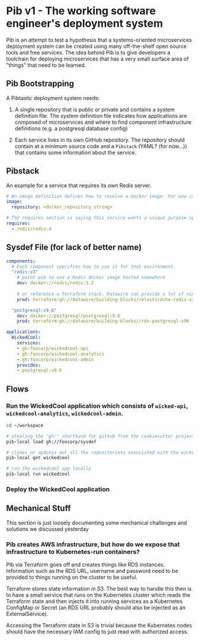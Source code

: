 # Pib v1 - The working software engineer's deployment system

Pib is an attempt to test a hypothesis that a systems-oriented microservices deployment system can be created using many off-the-shelf open source tools and free services. The idea behind Pib is to give developers a toolchain for deploying microservices that has a very small surface area of "things" that need to be learned.

## Pib Bootstrapping

A Pibtastic deployment system needs:

1. A single repository that is public or private and contains a system definition file. The system definition file indicates how applications are composed of microservices and where to find component infrastructure definitions (e.g. a postgresql database config)

2. Each service lives in its own GitHub repository. The repository should contain at a minimum source code and a `Pibstack` (YAML? (for now...)) that contains some information about the service.

## Pibstack

An example for a service that requires its own Redis server.

```yaml
# An image definition defines how to resolve a Docker image. For now it will be as simple as specifying the repo, but could be expanded 
image:
  repository: <docker_repository_string>

# The requires section is saying this service wants a unique purpose-specific piece of infrastructure that is not shared with other services.
requires:
  - redis/redis:4
```

## Sysdef File (for lack of better name)

```yaml
components:
  # Each component specifies how to use it for that environment.
  "redis:v3"
    # point pib to use a Redis docker image hosted somewhere
    dev: docker://redis/redis:3.2
    
    # or reference a Terraform stack. Datawire can provide a lot of nice very common ones similar to how Segment.io works.
    prod: terraform:gh://datawire/building-blocks//elasticache-redis-v3

  "postgresql:v9.6"
    dev: docker://postgresql/postgresql:9.6
    prod: terraform:gh://datawire/building-blocks//rds-postgresql-v96

applications:
  WickedCool:
    services:
    - gh:foocorp/wickedcool-api
    - gh:foocorp/wickedcool-analytics
    - gh:foocorp/wickedcool-admin
    provides:
    - postgresql:v9.6
```

## Flows

### Run the WickedCool application which consists of `wicked-api`, `wickedcool-analytics`, `wickedcool-admin`.

```bash
cd ~/workspace

# stealing the "gh:" shorthand for github from the cookiecutter project 
pib-local load gh://foocorp/sysdef

# clones or updates out all the repositoriess associated with the wickedcool project
pib-local get wickedcool

# run the wickedcool app locally
pib-local run wickedcool
```

### Deploy the WickedCool application

## Mechanical Stuff

This section is just loosely documenting some mechanical challenges and solutions we discussed yesterday

### Pib creates AWS infrastructure, but how do we expose that infrastructure to Kubernetes-run containers?

Pib via Terraform goes off and creates things like RDS instances. Information such as the RDS URL, username and password need to be provided to things running on the cluster to be useful.

Terraform stores state information in S3. The best way to handle this then is to have a small service that runs on the Kubernetes cluster which reads the Terraform state and then injects it into running services as a Kubernetes ConfigMap or Secret (an RDS URL probably should also be injected as an ExternalService).

Accessing the Terraform state in S3 is trivial because the Kubernetes nodes should have the necessary IAM config to just read with authorized access. 
